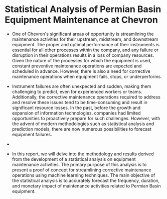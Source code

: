 # Statistical Analysis of Permian Basin Equipment Maintenance at Chevron

- One of Chevron's significant areas of opportunity is streamlining the maintenance activities for their upstream, midstream, and downstream equipment. The proper and optimal performance of their instruments is essential for all other processes within the company, and any failure or disruption in their operations results in a loss of company resources. Given the nature of the processes for which the equipment is used, constant preventive maintenance operations are expected and scheduled in advance. However, there is also a need for corrective maintenance operations when equipment fails, stops, or underperforms.

- Instrument failures are often unexpected and sudden, making them challenging to predict, even for experienced workers or teams. Additionally, the corrective maintenance operations required to address and resolve these issues tend to be time-consuming and result in significant resource losses. In the past, before the growth and expansion of information technologies, companies had limited opportunities to proactively prepare for such challenges. However, with the advent of modern methodologies such as statistical analysis and prediction models, there are now numerous possibilities to forecast equipment failures.
- 
- In this report, we will delve into the methodology and results derived from the development of a statistical analysis on equipment maintenance activities. The primary purpose of this analysis is to present a proof of concept for streamlining corrective maintenance operations using machine learning techniques. The main objective of the statistical analysis is to accurately forecast the frequency, duration, and monetary impact of maintenance activities related to Permian Basin equipment.
